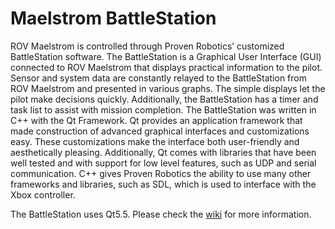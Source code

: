 # Maelstrom BattleStation #
ROV Maelstrom is controlled through Proven Robotics’ customized BattleStation software. The BattleStation is a Graphical User Interface (GUI) connected to ROV Maelstrom that displays practical information to the pilot. Sensor and system data are constantly relayed to the BattleStation from ROV Maelstrom and presented in various graphs. The simple displays let the pilot make decisions quickly. Additionally, the BattleStation has a timer and task list to assist with mission completion. The BattleStation was written in C++ with the Qt Framework. Qt provides an application framework that made construction of advanced graphical interfaces and customizations easy. These customizations make the interface both user-friendly and aesthetically pleasing. Additionally, Qt comes with libraries that have been well tested and with support for low level features, such as UDP and serial communication. C++ gives Proven Robotics the ability to use many other frameworks and libraries, such as SDL, which is used to interface with the Xbox controller.

The BattleStation uses Qt5.5. Please check the [wiki](http://rovwiki.pieee.org/doku.php?id=software:battlestation) for more information.
